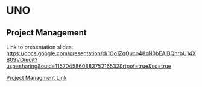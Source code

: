 # UNO

## Project Management

Link to presentation slides: 
https://docs.google.com/presentation/d/1Oo1ZqOuco48xN0bEAlBQhrbU14XB09VD/edit?usp=sharing&ouid=115704586088375216532&rtpof=true&sd=true




<a href="https://github.com/orgs/csc-667-spring-2023-roberts/projects/5/">Project Managment Link</a>
